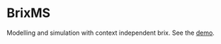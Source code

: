 # BrixMS
Modelling and simulation with context independent brix. See the [demo](https://tbreijm.github.io/).
